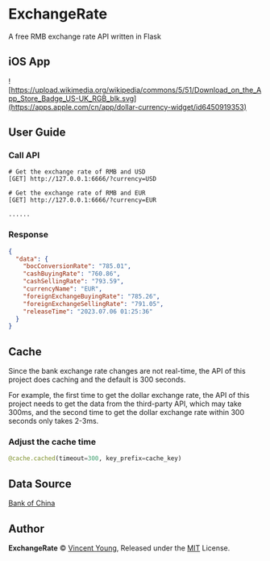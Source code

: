 # ExchangeRate
A free RMB exchange rate API written in Flask

## iOS App
![https://upload.wikimedia.org/wikipedia/commons/5/51/Download_on_the_App_Store_Badge_US-UK_RGB_blk.svg](https://apps.apple.com/cn/app/dollar-currency-widget/id6450919353)

## User Guide
### Call API
```
# Get the exchange rate of RMB and USD
[GET] http://127.0.0.1:6666/?currency=USD

# Get the exchange rate of RMB and EUR
[GET] http://127.0.0.1:6666/?currency=EUR

......
```

### Response
```json
{
  "data": {
    "bocConversionRate": "785.01",
    "cashBuyingRate": "760.86",
    "cashSellingRate": "793.59",
    "currencyName": "EUR",
    "foreignExchangeBuyingRate": "785.26",
    "foreignExchangeSellingRate": "791.05",
    "releaseTime": "2023.07.06 01:25:36"
  }
}
```

## Cache
Since the bank exchange rate changes are not real-time, the API of this project does caching and the default is 300 seconds.

For example, the first time to get the dollar exchange rate, the API of this project needs to get the data from the third-party API, which may take 300ms, and the second time to get the dollar exchange rate within 300 seconds only takes 2-3ms.

### Adjust the cache time
```python
@cache.cached(timeout=300, key_prefix=cache_key)
```

## Data Source
[Bank of China](https://www.boc.cn/en/)

## Author
**ExchangeRate** © [Vincent Young](https://github.com/missuo), Released under the [MIT](./LICENSE) License.<br>
